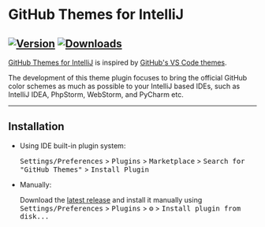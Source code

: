 # GitHub Themes for IntelliJ

[![Version](https://img.shields.io/jetbrains/plugin/v/20810-github-themes.svg)](https://plugins.jetbrains.com/plugin/20810-github-themes)
[![Downloads](https://img.shields.io/jetbrains/plugin/d/20810-github-themes.svg)](https://plugins.jetbrains.com/plugin/20810-github-themes)
---

<!-- Plugin description -->

[GitHub Themes for IntelliJ](https://plugins.jetbrains.com/plugin/20810-github-themes) is inspired by [GitHub's VS Code themes](https://github.com/primer/github-vscode-theme).

The development of this theme plugin focuses to bring the official GitHub color schemes as much as possible to your IntelliJ based IDEs, such as IntelliJ IDEA, PhpStorm, WebStorm, and PyCharm etc.

<!-- Plugin description end -->

---

## Installation

- Using IDE built-in plugin system:

  <kbd>Settings/Preferences</kbd> > <kbd>Plugins</kbd> > <kbd>Marketplace</kbd> > <kbd>Search for "GitHub Themes"</kbd> >
  <kbd>Install Plugin</kbd>

- Manually:

  Download the [latest release](https://github.com/iyashpal/intellij-github-themes/releases/latest) and install it manually using
  <kbd>Settings/Preferences</kbd> > <kbd>Plugins</kbd> > <kbd>⚙️</kbd> > <kbd>Install plugin from disk...</kbd>
